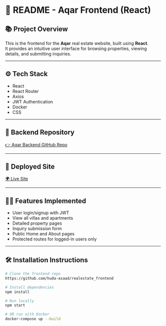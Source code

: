 # 📄 README - Aqar Frontend (React)

## 📚 Project Overview
This is the frontend for the **Aqar** real estate website, built using **React**.  
It provides an intuitive user interface for browsing properties, viewing details, and submitting inquiries.

---

## ⚙️ Tech Stack
- React
- React Router
- Axios
- JWT Authentication
- Docker
- CSS 

---

## 🔗 Backend Repository  
[👉 Aqar Backend GitHub Repo](https://github.com/huda-asaad/realestate-backend)

---

## 🚀 Deployed Site
[🌍 Live Site](#)

---

## 🧑‍💻 Features Implemented
- User login/signup with JWT
- View all villas and apartments
- Detailed property pages
- Inquiry submission form
- Public Home and About pages
- Protected routes for logged-in users only

---

## 🛠 Installation Instructions

```bash
# Clone the frontend repo
https://github.com/huda-asaad/realestate_frontend

# Install dependencies
npm install

# Run locally
npm start

# OR run with Docker
docker-compose up --build
